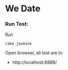 We Date
===========

### Run Test:
Run

    rake jasmine

Open browser, all test are in:
 * http://localhost:8888/

